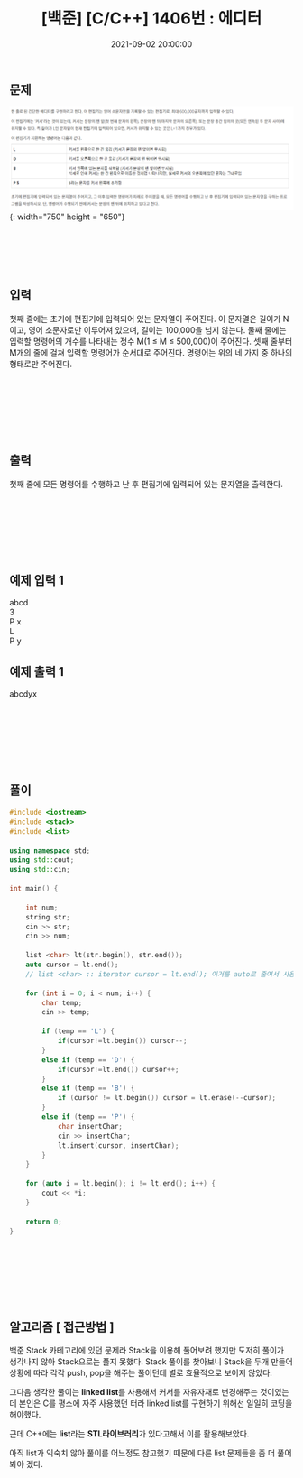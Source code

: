 ﻿---
title: "[백준] [C/C++] 1406번 : 에디터"
date: 2021-09-02 20:00:00
categories:
- 백준
tags:
- 백준
- 알고리즘
- 자료구조
---

## 문제

![enter image description here](https://github.com/idkim97/idkim97.github.io/blob/master/img/1406.png?raw=true){: width="750" height = "650"}
<br><br><br><br><br><br>

  

## 입력

첫째 줄에는 초기에 편집기에 입력되어 있는 문자열이 주어진다. 이 문자열은 길이가 N이고, 영어 소문자로만 이루어져 있으며, 길이는 100,000을 넘지 않는다. 둘째 줄에는 입력할 명령어의 개수를 나타내는 정수 M(1 ≤ M ≤ 500,000)이 주어진다. 셋째 줄부터 M개의 줄에 걸쳐 입력할 명령어가 순서대로 주어진다. 명령어는 위의 네 가지 중 하나의 형태로만 주어진다.

<br><br><br><br><br><br>

  

## 출력
첫째 줄에 모든 명령어를 수행하고 난 후 편집기에 입력되어 있는 문자열을 출력한다.

<br><br><br><br><br><br>

  

## 예제 입력 1
abcd  
3  
P x  
L  
P y  

## 예제 출력 1
abcdyx

<br><br><br><br><br><br>

## 풀이
```c++
#include <iostream>
#include <stack>
#include <list>

using namespace std;
using std::cout;
using std::cin;

int main() {

	int num;
	string str;
	cin >> str;
	cin >> num;

	list <char> lt(str.begin(), str.end());
	auto cursor = lt.end();
	// list <char> :: iterator cursor = lt.end(); 이거를 auto로 줄여서 사용가능

	for (int i = 0; i < num; i++) {
		char temp;
		cin >> temp;

		if (temp == 'L') {
			if(cursor!=lt.begin()) cursor--;
		}
		else if (temp == 'D') {
			if(cursor!=lt.end()) cursor++;
		}
		else if (temp == 'B') {
			if (cursor != lt.begin()) cursor = lt.erase(--cursor); 
		}
		else if (temp == 'P') {
			char insertChar;
			cin >> insertChar;
			lt.insert(cursor, insertChar);
		}
	}

	for (auto i = lt.begin(); i != lt.end(); i++) {
		cout << *i;
	}

	return 0;
}
```
<br><br><br><br><br><br>

## 알고리즘 [ 접근방법 ]
 백준 Stack 카테고리에 있던 문제라 Stack을 이용해 풀어보려 했지만 도저히 풀이가 생각나지 않아 Stack으로는 풀지 못했다. Stack 풀이를 찾아보니 Stack을 두개 만들어 상황에 따라 각각 push, pop을 해주는 풀이던데 별로 효율적으로 보이지 않았다.

그다음 생각한 풀이는 **linked list**를 사용해서 커서를 자유자재로 변경해주는 것이였는데 본인은 C를 평소에 자주 사용했던 터라 linked list를 구현하기 위해선 일일히 코딩을 해야했다.

근데 C++에는 **list**라는 **STL라이브러리**가 있다고해서 이를 활용해보았다.

아직 list가 익숙치 않아 풀이를 어느정도 참고했기 때문에 다른 list 문제들을 좀 더 풀어봐야 겠다.
